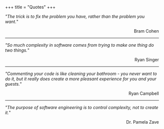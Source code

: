 +++
title = "Quotes"
+++

_"The trick is to fix the problem you have, rather than the problem you want._"
<div style="text-align: right">Bram Cohen</div>

<hr/>

_"So much complexity in software comes from trying to make one thing do two things._"
<div style="text-align: right">Ryan Singer</div>

<hr/>

_"Commenting your code is like cleaning your bathroom - you never want to do it, but it really does create a more pleasant experience for you and your guests._"
<div style="text-align: right">Ryan Campbell</div>

<hr/>

_"The purpose of software engineering is to control complexity, not to create it._"
<div style="text-align: right">Dr. Pamela Zave</div>